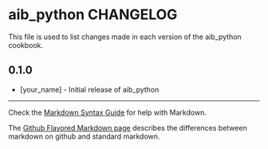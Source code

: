 aib_python CHANGELOG
====================

This file is used to list changes made in each version of the aib_python cookbook.

0.1.0
-----
- [your_name] - Initial release of aib_python

- - -
Check the [Markdown Syntax Guide](http://daringfireball.net/projects/markdown/syntax) for help with Markdown.

The [Github Flavored Markdown page](http://github.github.com/github-flavored-markdown/) describes the differences between markdown on github and standard markdown.
